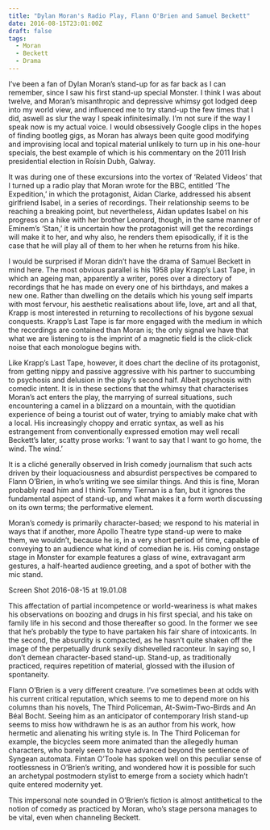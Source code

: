 ```yaml
---
title: "Dylan Moran's Radio Play, Flann O'Brien and Samuel Beckett"
date: 2016-08-15T23:01:00Z
draft: false
tags:
  - Moran
  - Beckett
  - Drama
---
```

I’ve been a fan of Dylan Moran’s stand-up for as far back as I can remember, since I saw his first stand-up special Monster. I think I was about twelve, and Moran’s misanthropic and depressive whimsy got lodged deep into my world view, and influenced me to try stand-up the few times that I did, aswell as slur the way I speak infinitesimally. I’m not sure if the way I speak now is my actual voice. I would obsessively Google clips in the hopes of finding bootleg gigs, as Moran has always been quite good modifying and improvising local and topical material unlikely to turn up in his one-hour specials, the best example of which is his commentary on the 2011 Irish presidential election in Roísin Dubh, Galway.

It was during one of these excursions into the vortex of ‘Related Videos’ that I turned up a radio play that Moran wrote for the BBC, entitled ‘The Expedition,’ in which the protagonist, Aidan Clarke, addressed his absent girlfriend Isabel, in a series of recordings. Their relationship seems to be reaching a breaking point, but nevertheless, Aidan updates Isabel on his progress on a hike with her brother Leonard, though, in the same manner of Eminem’s ‘Stan,’ it is uncertain how the protagonist will get the recordings will make it to her, and why also, he renders them episodically, if it is the case that he will play all of them to her when he returns from his hike.

I would be surprised if Moran didn’t have the drama of Samuel Beckett in mind here. The most obvious parallel is his 1958 play Krapp’s Last Tape, in which an ageing man, apparently a writer, pores over a directory of recordings that he has made on every one of his birthdays, and makes a new one. Rather than dwelling on the details which his young self imparts with most fervour, his aesthetic realisations about life, love, art and all that, Krapp is most interested in returning to recollections of his bygone sexual conquests. Krapp’s Last Tape is far more engaged with the medium in which the recordings are contained than Moran is; the only signal we have that what we are listening to is the imprint of a magnetic field is the click-click noise that each monologue begins with.

Like Krapp’s Last Tape, however, it does chart the decline of its protagonist, from getting nippy and passive aggressive with his partner to succumbing to psychosis and delusion in the play’s second half. Albeit psychosis with comedic intent. It is in these sections that the whimsy that characterises Moran’s act enters the play, the marrying of surreal situations, such encountering a camel in a blizzard on a mountain, with the quotidian experience of being a tourist out of water, trying to amiably make chat with a local. His increasingly choppy and erratic syntax, as well as his estrangement from conventionally expressed emotion may well recall Beckett’s later, scatty prose works: ’I want to say that I want to go home, the wind. The wind.’



It is a cliché generally observed in Irish comedy journalism that such acts driven by their loquaciousness and absurdist perspectives be compared to Flann O’Brien, in who’s writing we see similar things. And this is fine, Moran probably read him and I think Tommy Tiernan is a fan, but it ignores the fundamental aspect of stand-up, and what makes it a form worth discussing on its own terms; the performative element.



Moran’s comedy is primarily character-based; we respond to his material in ways that if another, more Apollo Theatre type stand-up were to make them, we wouldn’t, because he is, in a very short period of time, capable of conveying to an audience what kind of comedian he is. His coming onstage stage in Monster for example features a glass of wine, extravagant arm gestures, a half-hearted audience greeting, and a spot of bother with the mic stand.

Screen Shot 2016-08-15 at 19.01.08

This affectation of partial incompetence or world-weariness is what makes his observations on boozing and drugs in his first special, and his take on family life in his second and those thereafter so good. In the former we see that he’s probably the type to have partaken his fair share of intoxicants. In the second, the absurdity is compacted, as he hasn’t quite shaken off the image of the perpetually drunk sexily dishevelled raconteur. In saying so, I don’t demean character-based stand-up. Stand-up, as traditionally practiced, requires repetition of material, glossed with the illusion of spontaneity.

Flann O’Brien is a very different creature. I’ve sometimes been at odds with his current critical reputation, which seems to me to depend more on his columns than his novels, The Third Policeman, At-Swim-Two-Birds and An Béal Bocht. Seeing him as an anticipator of contemporary Irish stand-up seems to miss how withdrawn he is as an author from his work, how hermetic and alienating his writing style is. In The Third Policeman for example, the bicycles seem more animated than the allegedly human characters, who barely seem to have advanced beyond the sentience of Syngean automata. Fintan O’Toole has spoken well on this peculiar sense of rootlessness in O’Brien’s writing, and wondered how it is possible for such an archetypal postmodern stylist to emerge from a society which hadn’t quite entered modernity yet.

This impersonal note sounded in O’Brien’s fiction is almost antithetical to the notion of comedy as practiced by Moran, who’s stage persona manages to be vital, even when channeling Beckett.